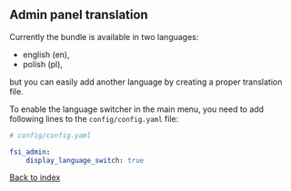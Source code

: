 ## Admin panel translation

Currently the bundle is available in two languages:
- english (en),
- polish (pl),

but you can easily add another language by creating a proper translation file.

To enable the language switcher in the main menu, you need to add following lines
to the ``config/config.yaml`` file:

```yaml
# config/config.yaml

fsi_admin:
    display_language_switch: true
```

[Back to index](index.md)

